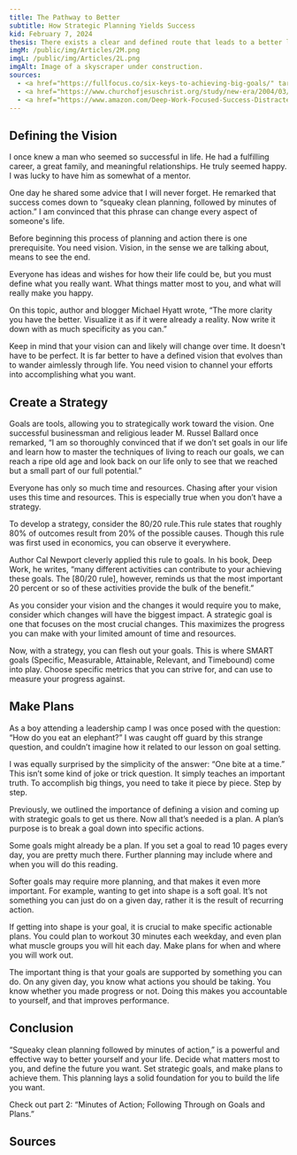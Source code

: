 ```yaml
---
title: The Pathway to Better
subtitle: How Strategic Planning Yields Success
kid: February 7, 2024
thesis: There exists a clear and defined route that leads to a better life. A tried and true system to give you everything you want. Uncontrolled ambition and vague hopes do not yield results, but definition, planning, and pursuit will.
imgM: /public/img/Articles/2M.png
imgL: /public/img/Articles/2L.png
imgAlt: Image of a skyscraper under construction.
sources:
  - <a href="https://fullfocus.co/six-keys-to-achieving-big-goals/" target="_blank">Six Keys to Achieving Big Goals, Michael Hyatt</a>
  - <a href="https://www.churchofjesuschrist.org/study/new-era/2004/03/go-for-it?lang=eng" target="_blank">Go for It!, M. Russell Ballard</a>
  - <a href="https://www.amazon.com/Deep-Work-Focused-Success-Distracted/dp/1455586692/ref=tmm_hrd_swatch_0?_encoding=UTF8&qid=1707334575&sr=8-1" target="_blank">Deep Work(pg 201), Cal Newport</a>
---
```

<style>#title_banner .background_img{filter: brightness(.4);} #title_banner #titles{color: rgb(255, 255, 255);}</style>

## Defining the Vision
I once knew a man who seemed so successful in life. He had a fulfilling career, a great family, and meaningful relationships. He truly seemed happy. I was lucky to have him as somewhat of a mentor.

One day he shared some advice that I will never forget. He remarked that success comes down to “squeaky clean planning, followed by minutes of action.” I am convinced that this phrase can change every aspect of someone's life.

Before beginning this process of planning and action there is one prerequisite. You need vision. Vision, in the sense we are talking about, means to see the end. 

Everyone has ideas and wishes for how their life could be, but you must define what you really want. What things matter most to you, and what will really make you happy.

On this topic, author and blogger Michael Hyatt wrote, “The more clarity you have the better. Visualize it as if it were already a reality. Now write it down with as much specificity as you can.”

Keep in mind that your vision can and likely will change over time. It doesn't have to be perfect. It is far better to have a defined vision that evolves than to wander aimlessly through life. You need vision to channel your efforts into accomplishing what you want.
## Create a Strategy
Goals are tools, allowing you to strategically work toward the vision. One successful businessman and religious leader M. Russel Ballard once remarked, “I am so thoroughly convinced that if we don’t set goals in our life and learn how to master the techniques of living to reach our goals, we can reach a ripe old age and look back on our life only to see that we reached but a small part of our full potential.”

Everyone has only so much time and resources. Chasing after your vision uses this time and resources. This is especially true when you don’t have a strategy.

To develop a strategy, consider the 80/20 rule.This rule states that roughly 80% of outcomes result from 20% of the possible causes. Though this rule was first used in economics, you can observe it everywhere.

Author Cal Newport cleverly applied this rule to goals. In his book, Deep Work, he writes, “many different activities can contribute to your achieving these goals. The [80/20 rule], however, reminds us that the most important 20 percent or so of these activities provide the bulk of the benefit.”

As you consider your vision and the changes it would require you to make, consider which changes will have the biggest impact. A strategic goal is one that focuses on the most crucial changes. This maximizes the progress you can make with your limited amount of time and resources.

Now, with a strategy, you can flesh out your goals. This is where SMART goals (Specific, Measurable, Attainable, Relevant, and Timebound) come into play. Choose specific metrics that you can strive for, and can use to measure your progress against.
## Make Plans
As a boy attending a leadership camp I was once posed with the question: “How do you eat an elephant?” I was caught off guard by this strange question, and couldn’t imagine how it related to our lesson on goal setting.

I was equally surprised by the simplicity of the answer: “One bite at a time.” This isn’t some kind of joke or trick question. It simply teaches an important truth. To accomplish big things, you need to take it piece by piece. Step by step.

Previously, we outlined the importance of defining a vision and coming up with strategic goals to get us there. Now all that’s needed is a plan. A plan’s purpose is to break a goal down into specific actions.

Some goals might already be a plan. If you set a goal to read 10 pages every day, you are pretty much there. Further planning may include where and when you will do this reading.

Softer goals may require more planning, and that makes it even more important. For example, wanting to get into shape is a soft goal. It’s not something you can just do on a given day, rather it is the result of recurring action. 

If getting into shape is your goal, it is crucial to make specific actionable plans. You could plan to workout 30 minutes each weekday, and even plan what muscle groups you will hit each day. Make plans for when and where you will work out.

The important thing is that your goals are supported by something you can do. On any given day, you know what actions you should be taking. You know whether you made progress or not. Doing this makes you accountable to yourself, and that improves performance.
## Conclusion
“Squeaky clean planning followed by minutes of action,” is a powerful and effective way to better yourself and your life. Decide what matters most to you, and define the future you want. Set strategic goals, and make plans to achieve them. This planning lays a solid foundation for you to build the life you want.

Check out part 2: “Minutes of Action; Following Through on Goals and Plans.”

## Sources
